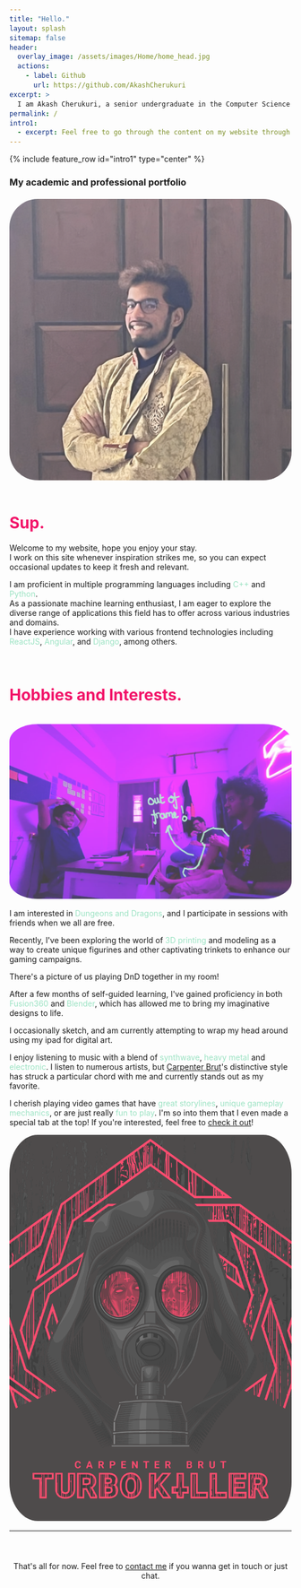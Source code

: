 ```yaml
---
title: "Hello."
layout: splash
sitemap: false
header:
  overlay_image: /assets/images/Home/home_head.jpg
  actions:
    - label: Github
      url: https://github.com/AkashCherukuri
excerpt: >
  I am Akash Cherukuri, a senior undergraduate in the Computer Science and Engineering department of IIT Bombay.
permalink: /
intro1:
  - excerpt: Feel free to go through the content on my website through the tabs located at the top. You can also search for anything specific.
---
```


{% include feature_row id="intro1" type="center" %}

<!-- Okay so the background image. I've been trying for two years on and off trying to get the image to scroll less compared to the foreground for a much cooler depth effect. I swear I've gone thorugh the stages of grief multiple times over this one thing before learning to let go -->


<!-- In case you do know how to do this, I beg of you to let me know, I will literally give you a shoutout here -->



<!-- Okay I gotta figure out how to add a cursor that blinks, that would be suepr cool imo -->


<div class="container">
<!-- Hyperplexed twitch hover eff -->
  <div class="twitchbod">
    <div class="card">
      <div class="card-content">
        <h3 class="card-title">My academic and professional portfolio</h3>
        <h4 class="card-subtitle"></h4>
      </div>
    </div>
  </div>
  <div class="dp">
    <img src="/assets/images/me.jpeg" style="opacity: 0.75; border-radius: 10%;">
  </div>
</div>

<script>
const subtitle = document.getElementsByClassName("card-subtitle")[0];

const createWord = (text, index) => {
  const word = document.createElement("span");
  
  word.innerHTML = `${text} `;
  
  word.classList.add("card-subtitle-word");
  
  word.style.transitionDelay = `${index * 40}ms`;
  
  return word;
}

const addWord = (text, index) => subtitle.appendChild(createWord(text, index));

const createSubtitle = text => text.split(" ").map(addWord);

createSubtitle("Click to be redirected, or keep scrolling to know a little more about me");
</script>

<script>
  document.querySelector('.container').addEventListener('click', function(e) {
    window.location.href = '/projects';
  }, false);
</script>

<!-- This is the script for the cycling typing text effect -->
<!-- <script>
  const languages = ["Machine Learning Enthusiast",
                     "Proactive and self-motivated worker",
                     "Constantly learning and exploring",
                     "Open Source Enthusiast",
                     "Experimental and Adventurous",
                     "Detail-oriented and Perfectionist",
                     "Software Engineer at Samsung Korea"];
  let langIndex = 0;
  let charIndex = 0;
  const element = document.getElementById('prof');
  
  const back_delay = 50;
  const ford_delay = 300;
  const wait_delay = 600;
  
  let fwd = true;
  let disp_cur = true;
  
  const cursor = '|';
  
  function typestuff(){
    if(fwd){
        if(charIndex <= languages[langIndex].length){
          setTimeout(() => {
            charIndex++;
            element.textContent = languages[langIndex].slice(0, charIndex);
          }, ford_delay);
        }
        else{
          // Wait for a while and then switch modes
          setTimeout(() => {fwd = false}, wait_delay);
        }
    }
    else{
      // We're deleting stuff, so go back with back_delay
        if(charIndex > 0){
          charIndex--;
          element.textContent = languages[langIndex].slice(0, charIndex);
      } 
      else{
        langIndex++;
        if(langIndex >= languages.length){
          langIndex = 0;
        }
        fwd = true;
      }
    }
  }
  
  setInterval(typestuff, back_delay);
</script> -->


<!-- This is me talking about myself and being all happy happy -->
<br>
<div style="color: #f21368;">
<h1>Sup.</h1>
</div>
Welcome to my website, hope you enjoy your stay. <br> I work on this site whenever inspiration strikes me, so you can expect occasional updates to keep it fresh and relevant.

I am proficient in multiple programming languages including <span style="color: #9be3c3;">C++</span> and <span style="color: #9be3c3;">Python</span>. <br> As a passionate machine learning enthusiast, I am eager to explore the diverse range of applications this field has to offer across various industries and domains.
<br>
I have experience working with various frontend technologies including <span style="color: #9be3c3;">ReactJS</span>, <span style="color: #9be3c3;">Angular</span>, and <span style="color: #9be3c3;">Django</span>, among others.

<br>
<div style="color: #f21368; margin-bottom: 35px;">
<h1>Hobbies and Interests.</h1>
</div>
<!-- DND Stuff here -->
<div class="container">
  <div class="image">
    <img src="/assets/images/dnd.jpg" style="opacity: 0.75; border-radius: 10%;">
  </div>
  <div class="text" style="text-align: left;">
    <p>
      I am interested in <span style="color: #9be3c3;">Dungeons and Dragons</span>, and I participate in sessions with friends when we all are free. 
    </p>
    <p>
      Recently, I've been exploring the world of <span style="color: #9be3c3;">3D printing</span> and modeling as a way to create unique figurines and other captivating trinkets to enhance our gaming campaigns.
    </p>
    <p>
      There's a picture of us playing DnD together in my room!
    </p>
  </div>
</div>

<!-- More generic stuff here, music/games/sketching/drums/music prod/board games -->
<div class="container">
  <div class="text" style="text-align: left;">
    <p>After a few months of self-guided learning, I've gained proficiency in both <span style="color: #9be3c3;">Fusion360</span> and <span style="color: #9be3c3;">Blender</span>, which has allowed me to bring my imaginative designs to life.</p>
    <p>I occasionally sketch, and am currently attempting to wrap my head around using my ipad for digital art. </p>
    <p>I enjoy listening to music with a blend of <span style="color: #9be3c3;">synthwave</span>, <span style="color: #9be3c3;">heavy metal</span> and <span style="color: #9be3c3;">electronic</span>. I listen to numerous artists, but <a href="https://open.spotify.com/artist/1l2oLiukA9i5jEtIyNWIEP?si=YP0UdcQkR2GvrFpOwVdIQQ">Carpenter Brut</a>'s distinctive style has struck a particular chord with me and currently stands out as my favorite.</p>
    <p>I cherish playing video games that have <span style="color: #9be3c3;">great storylines</span>, <span style="color: #9be3c3;">unique gameplay mechanics</span>, or are just really <span style="color: #9be3c3;">fun to play</span>. I'm so into them that I even made a special tab at the top! If you're interested, feel free to <a href="/reviews">check it out</a>!</p>
  </div>
  <div class="image">
    <img src="/assets/images/Home/cb.png" style="opacity: 0.75; border-radius: 10%;">
  </div>
</div>

<hr>
<div style="text-align: center; padding-top: 40px;">
  That's all for now. Feel free to <a href="/feedback">contact me</a> if you wanna get in touch or just chat. <br>
  <img id="skull_anim" style="max-height: 40vh; max-width: 50wh; padding-top: 40px;">
</div>

<script>
  const images = ["assets/images/Home/uk_frames/frame1.png", "assets/images/Home/uk_frames/frame2.png"];
  const delay = [800, 650];
  const skull_elem = document.getElementById("skull_anim");
  let sk_idx = images.length-1;
  setInterval(function(){
    sk_idx = (sk_idx+1)%(images.length);
    skull_elem.src = images[sk_idx];
  }, delay[sk_idx]);
</script>